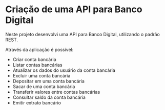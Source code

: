 # Criação de uma API para Banco Digital

Neste projeto desenvolvi uma API para Banco Digital, utilizando o padrão REST. 

Através da aplicação é possível: 

- Criar conta bancária
- Listar contas bancárias
- Atualizar os dados do usuário da conta bancária
- Excluir uma conta bancária
- Depositar em uma conta bancária
- Sacar de uma conta bancária
- Transferir valores entre contas bancárias
- Consultar saldo da conta bancária
- Emitir extrato bancário
